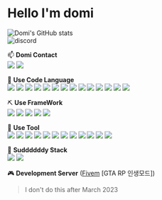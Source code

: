 # Hello I'm **domi**

<!--
**qazplm5602/qazplm5602** is a ✨ _special_ ✨ repository because its `README.md` (this file) appears on your GitHub profile.

Here are some ideas to get you started:

- 🔭 I’m currently working on ...
- 🌱 I’m currently learning ...
- 👯 I’m looking to collaborate on ...
- 🤔 I’m looking for help with ...
- 💬 Ask me about ...
- 📫 How to reach me: ...
- 😄 Pronouns: ...
- ⚡ Fun fact: ...
-->

![Domi's GitHub stats](https://github-readme-stats.vercel.app/api?username=qazplm5602&show_icons=true&theme=blue-green)
</br>
![discord](https://discord.c99.nl/widget/theme-1/433605377209139206.png)

📫 **Domi Contact** </br>
<a href="http://domi.kr/" target="_blank"><img src="https://img.shields.io/badge/domiSite-ABF200?style=flat-square&logo=HomeAdvisor&logoColor=000"/></a>
<img src="https://img.shields.io/badge/domi_0-5865F2?style=flat-square&logo=Discord&logoColor=FFF"/>

🔧 **Use Code Language** </br>
<img src="https://img.shields.io/badge/Lua-2C2D72?style=flat-square&logo=Lua&logoColor=white"/>
<img src="https://img.shields.io/badge/HTML-E34F26?style=flat-square&logo=HTML5&logoColor=white"/>
<img src="https://img.shields.io/badge/CSS-1572B6?style=flat-square&logo=CSS3&logoColor=white"/>
<img src="https://img.shields.io/badge/JavaScript-F7DF1E?style=flat-square&logo=JavaScript&logoColor=black"/>
<img src="https://img.shields.io/badge/TypeScript-3178C6?style=flat-square&logo=TypeScript&logoColor=white"/>
<img src="https://img.shields.io/badge/Node.js-339933?style=flat-square&logo=Node.js&logoColor=white"/>
<img src="https://img.shields.io/badge/MySQL-4479A1?style=flat-square&logo=MySQL&logoColor=white"/>
<img src="https://img.shields.io/badge/SQLite-003B57?style=flat-square&logo=sqlite&logoColor=white"/>
<img src="https://img.shields.io/badge/Nginx-009639?style=flat-square&logo=nginx&logoColor=white"/>
<img src="https://img.shields.io/badge/Docker-2496ED?style=flat-square&logo=docker&logoColor=white"/>
<img src="https://img.shields.io/badge/PHP-777BB4?style=flat-square&logo=php&logoColor=white"/>
<img src="https://img.shields.io/badge/C-A8B9CC?style=flat-square&logo=c&logoColor=white"/>
<img src="https://img.shields.io/badge/C%23-239120?style=flat-square&logo=csharp&logoColor=white"/>
<img src="https://img.shields.io/badge/Redis-DC382D?style=flat-square&logo=redis&logoColor=white"/>

⛏️ **Use FrameWork** </br>
<img src="https://img.shields.io/badge/Electron-47848F?style=flat-square&logo=Electron&logoColor=white"/>
<img src="https://img.shields.io/badge/Jquery-0769AD?style=flat-square&logo=jquery&logoColor=white"/>
<img src="https://img.shields.io/badge/Vue.js-4FC08D?style=flat-square&logo=Vue.js&logoColor=white"/>
<img src="https://img.shields.io/badge/React-61DAFB?style=flat-square&logo=react&logoColor=black"/>
<img src="https://img.shields.io/badge/Redux-764ABC?style=flat-square&logo=redux&logoColor=white"/>

🧰 **Use Tool** </br>
<img src="https://img.shields.io/badge/PremierePro-9999FF?style=flat-square&logo=adobepremierepro&logoColor=white"/>
<img src="https://img.shields.io/badge/PhotoShop-31A8FF?style=flat-square&logo=adobephotoshop&logoColor=white"/>
<img src="https://img.shields.io/badge/Illustrator-FF9A00?style=flat-square&logo=adobeillustrator&logoColor=white"/>
<img src="https://img.shields.io/badge/Adobe XD-FF61F6?style=flat-square&logo=adobexd&logoColor=white"/>
<img src="https://img.shields.io/badge/npm-CB3837?style=flat-square&logo=npm&logoColor=white"/>
<img src="https://img.shields.io/badge/Yarn-2C8EBB?style=flat-square&logo=yarn&logoColor=white"/>
<img src="https://img.shields.io/badge/Visual%20Studio%20Code-007ACC?style=flat-square&logo=visualstudiocode&logoColor=white"/>
<img src="https://img.shields.io/badge/Notepad++-90E59A?style=flat-square&logo=notepadplusplus&logoColor=black"/>
<img src="https://img.shields.io/badge/VMware-607078?style=flat-square&logo=vmware&logoColor=white"/>
<a href="https://notion.domi.kr/" target="_blank"><img src="https://img.shields.io/badge/Notion-000000?style=flat-square&logo=notion&logoColor=white"/></a>
<img src="https://img.shields.io/badge/FileZilla-BF0000?style=flat-square&logo=filezilla&logoColor=white"/>
<img src="https://img.shields.io/badge/AnyDesk-EF443B?style=flat-square&logo=anydesk&logoColor=white"/>

📖 **Suddddddy Stack** </br>
<img src="https://img.shields.io/badge/Unity-000000?style=flat-square&logo=Unity&logoColor=white"/>
<img src="https://img.shields.io/badge/Spring%20Boot-6DB33F?style=flat-square&logo=springboot&logoColor=white"/>

🎮 **Development Server** ([Fivem](https://fivem.net/) [GTA RP 인생모드]) </br>
> I don't do this after March 2023
<!--
- 🐬 Dolphin Server (__**Korea Server No.1**__) <a href="https://discord.gg/dolp" target="_blank"><img src="https://img.shields.io/badge/Dolphin Discord-5865F2?style=flat-square&logo=Discord&logoColor=FFF"/></a>
- C Center Server <a href="https://discord.gg/cen" target="_blank"><img src="https://img.shields.io/badge/Center Discord-5865F2?style=flat-square&logo=Discord&logoColor=FFF"/></a>
-->
